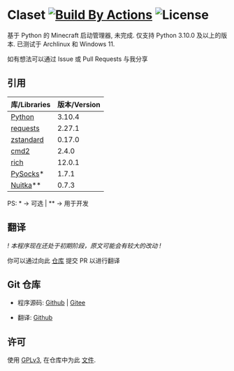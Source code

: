 # Claset [![Build By Actions](https://github.com/Puqns67/Claset/actions/workflows/Build.yaml/badge.svg)](https://github.com/Puqns67/Claset/actions/workflows/Build.yaml) ![License](https://img.shields.io/github/license/Puqns67/Claset?label=License)

基于 Python 的 Minecraft 启动管理器, 未完成.
仅支持 Python 3.10.0 及以上的版本.
已测试于 Archlinux 和 Windows 11.

如有想法可以通过 Issue 或 Pull Requests 与我分享

## 引用

| 库/Libraries                                              | 版本/Version |
|-----------------------------------------------------------|-------------|
|[Python](https://github.com/python/cpython)                |3.10.4       |
|[requests](https://github.com/psf/requests)                |2.27.1       |
|[zstandard](https://github.com/indygreg/python-zstandard)  |0.17.0       |
|[cmd2](https://github.com/python-cmd2/cmd2)                |2.4.0        |
|[rich](https://github.com/Textualize/rich)                 |12.0.1       |
|[PySocks](https://github.com/Anorov/PySocks)*              |1.7.1        |
|[Nuitka](https://github.com/Nuitka/Nuitka)**               |0.7.3        |

PS: * -> 可选 | ** -> 用于开发

## 翻译

*! 本程序现在还处于初期阶段，原文可能会有较大的改动 !*

你可以通过向此 [仓库](https://github.com/Puqns67/ClasetTranslations) 提交 PR 以进行翻译

## Git 仓库

* 程序源码: [Github](https://github.com/Puqns67/Claset) | [Gitee](https://gitee.com/puqns67/Claset)

* 翻译: [Github](https://github.com/Puqns67/ClasetTranslations)

## 许可

使用 [GPLv3](https://www.gnu.org/licenses/gpl-3.0.txt), 在仓库中为此 [文件](./LICENSE).
